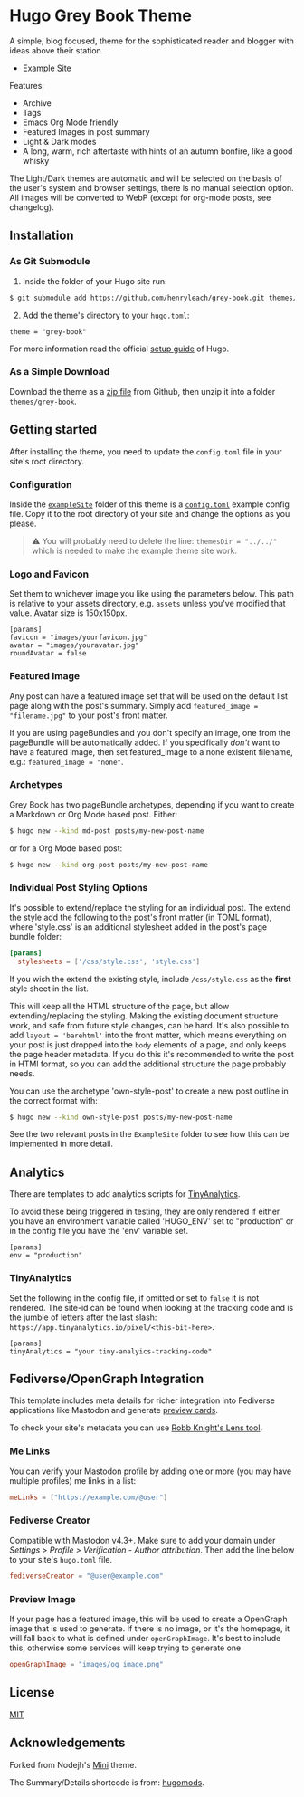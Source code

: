 # Hugo Grey Book Theme

A simple, blog focused, theme for the sophisticated reader and blogger with ideas above their station. 

- [Example Site](https://grey-book-theme-example.onrender.com)

Features:

- Archive
- Tags
- Emacs Org Mode friendly
- Featured Images in post summary
- Light & Dark modes
- A long, warm, rich aftertaste with hints of an autumn bonfire, like a good whisky

The Light/Dark themes are automatic and will be selected on the basis of the user's system and browser settings, there is no manual selection option. All images will be converted to WebP (except for org-mode posts, see changelog).

## Installation

### As Git Submodule

1. Inside the folder of your Hugo site run:

```bash
$ git submodule add https://github.com/henryleach/grey-book.git themes/grey-book
```

2. Add the theme's directory to your `hugo.toml`:

```
theme = "grey-book"
```

For more information read the official [setup guide](//gohugo.io/overview/installing/) of Hugo.

### As a Simple Download

Download the theme as a [zip file](https://github.com/henryleach/grey-book/archive/refs/heads/main.zip) from Github, then unzip it into a folder `themes/grey-book`.

## Getting started

After installing the theme, you need to update the `config.toml` file in your site's root directory. 

### Configuration

Inside the [`exampleSite`](https://github.com/henryleach/grey-book/tree/main/exampleSite) folder of this theme is a [`config.toml`](https://github.com/henryleach/grey-book/blob/master/exampleSite/hugo.toml) example config file. Copy it to the root directory of your site and change the options as you please.

> ⚠ You will probably need to delete the line: `themesDir = "../../"` which is needed to make the example theme site work.

### Logo and Favicon

Set them to whichever image you like using the parameters below. This path is relative to your assets directory, e.g. `assets` unless you've modified that value. Avatar size is 150x150px.

```
[params]
favicon = "images/yourfavicon.jpg"
avatar = "images/youravatar.jpg"
roundAvatar = false
```

### Featured Image

Any post can have a featured image set that will be used on the default list page along with the post's summary. Simply add `featured_image = "filename.jpg"` to your post's front matter.

If you are using pageBundles and you don't specify an image, one from the pageBundle will be automatically added. If you specifically _don't_ want to have a featured image, then set featured_image to a none existent filename, e.g.: `featured_image = "none"`.


### Archetypes

Grey Book has two pageBundle archetypes, depending if you want to create a Markdown or Org Mode based post. Either:

```sh
$ hugo new --kind md-post posts/my-new-post-name
```
or for a Org Mode based post:

```sh
$ hugo new --kind org-post posts/my-new-post-name
```

### Individual Post Styling Options

It's possible to extend/replace the styling for an individual post. The extend the style add the following to the post's front matter (in TOML format), where 'style.css' is an additional stylesheet added in the post's page bundle folder:
```toml
[params]
  stylesheets = ['/css/style.css', 'style.css']
```

If you wish the extend the existing style, include `/css/style.css` as the **first** style sheet in the list.

This will keep all the HTML structure of the page, but allow extending/replacing the styling. Making the existing document structure work, and safe from future style changes, can be hard. It's also possible to add `layout = 'barehtml'` into the front matter, which means everything on your post is just dropped into the `body` elements of a page, and only keeps the page header metadata. If you do this it's recommended to write the post in HTMl format, so you can add the additional structure the page probably needs.

You can use the archetype 'own-style-post' to create a new post outline in the correct format with:

```sh
$ hugo new --kind own-style-post posts/my-new-post-name
```

See the two relevant posts in the `ExampleSite` folder to see how this can be implemented in more detail.


## Analytics

There are templates to add analytics scripts for [TinyAnalytics](https://tinyanalytics.io).

To avoid these being triggered in testing, they are only rendered if either you have an environment variable called 'HUGO_ENV' set to "production" or in the config file you have the 'env' variable set.

```
[params]
env = "production"
```

### TinyAnalytics

Set the following in the config file, if omitted or set to `false` it is not rendered. The site-id can be found when looking at the tracking code and is the jumble of letters after the last slash: `https://app.tinyanalytics.io/pixel/<this-bit-here>`.

```
[params]
tinyAnalytics = "your tiny-analyics-tracking-code"
```

## Fediverse/OpenGraph Integration

This template includes meta details for richer integration into Fediverse applications like Mastodon and generate [preview cards](https://box464.com/posts/mastodon-preview-cards).

To check your site's metadata you can use [Robb Knight's Lens tool](https://lens.rknight.me).

### Me Links

You can verify your Mastodon profile by adding one or more (you may have multiple profiles) me links in a list:

```toml
meLinks = ["https://example.com/@user"]
```

### Fediverse Creator

Compatible with Mastodon v4.3+. Make sure to add your domain under *Settings >
 Profile > Verification - Author attribution*. Then add the line below to your site's `hugo.toml` file.
 
```toml
fediverseCreator = "@user@example.com"
```
### Preview Image

If your page has a featured image, this will be used to create a OpenGraph image that is used to generate. If there is no image, or it's the homepage, it will fall back to what is defined under `openGraphImage`. It's best to include this, otherwise some services will keep trying to generate one

```toml
openGraphImage = "images/og_image.png"
```

## License

[MIT](https://github.com/henryleach/grey-book/blob/main/LICENSE.md)

## Acknowledgements

Forked from Nodejh's [Mini](https://github.com/nodejh/hugo-theme-mini) theme.

The Summary/Details shortcode is from:  [hugomods](https://github.com/hugomods/shortcodes/blob/main/layouts/shortcodes/details.html).
